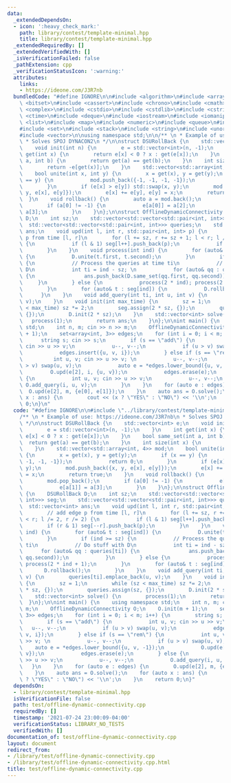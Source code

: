 ```yaml
---
data:
  _extendedDependsOn:
  - icon: ':heavy_check_mark:'
    path: library/contest/template-minimal.hpp
    title: library/contest/template-minimal.hpp
  _extendedRequiredBy: []
  _extendedVerifiedWith: []
  _isVerificationFailed: false
  _pathExtension: cpp
  _verificationStatusIcon: ':warning:'
  attributes:
    links:
    - https://ideone.com/J3R7nb
  bundledCode: "#define IGNORE\n\n#include <algorithm>\n#include <array>\n#include\
    \ <bitset>\n#include <cassert>\n#include <chrono>\n#include <cmath>\n#include\
    \ <complex>\n#include <cstdio>\n#include <cstdlib>\n#include <cstring>\n#include\
    \ <ctime>\n#include <deque>\n#include <iostream>\n#include <iomanip>\n#include\
    \ <list>\n#include <map>\n#include <numeric>\n#include <queue>\n#include <random>\n\
    #include <set>\n#include <stack>\n#include <string>\n#include <unordered_map>\n\
    #include <vector>\n\nusing namespace std;\n\n/** \n * Example of use: https://ideone.com/J3R7nb\n\
    \ * Solves SPOJ DYNACON2\n */\n\nstruct DSURollBack {\n    std::vector<int> e;\n\
    \    void init(int n) {\n        e = std::vector<int>(n, -1);\n    }\n    int\
    \ get(int x) {\n        return e[x] < 0 ? x : get(e[x]);\n    }\n    bool same_set(int\
    \ a, int b) {\n        return get(a) == get(b);\n    }\n    int size(int x) {\n\
    \        return -e[get(x)];\n    }\n    std::vector<std::array<int, 4>> mod;\n\
    \    bool unite(int x, int y) {\n        x = get(x), y = get(y);\n        if (x\
    \ == y) {\n            mod.push_back({-1, -1, -1, -1});\n            return 0;\n\
    \        }\n        if (e[x] > e[y]) std::swap(x, y);\n        mod.push_back({x,\
    \ y, e[x], e[y]});\n        e[x] += e[y], e[y] = x;\n        return true;\n  \
    \  }\n    void rollback() {\n        auto a = mod.back();\n        mod.pop_back();\n\
    \        if (a[0] != -1) {\n            e[a[0]] = a[2];\n            e[a[1]] =\
    \ a[3];\n        }\n    }\n};\n\nstruct OfflineDynamicConnectivity {\n    DSURollBack\
    \ D;\n    int sz;\n    std::vector<std::vector<std::pair<int, int>>> seg;\n  \
    \  std::vector<std::vector<std::pair<int, int>>> queries;\n    std::vector<int>\
    \ ans;\n    void upd(int l, int r, std::pair<int, int> p) {\n        // add edge\
    \ p from time [l, r]\n        for (l += sz, r += sz + 1; l < r; l /= 2, r /= 2)\
    \ {\n            if (l & 1) seg[l++].push_back(p);\n            if (r & 1) seg[--r].push_back(p);\n\
    \        }\n    }\n    void process(int ind) {\n        for (auto& t : seg[ind])\
    \ {\n            D.unite(t.first, t.second);\n        }\n        if (ind >= sz)\
    \ {\n            // Process the queries at time ti\n            // Do stuff with\
    \ D\n            int ti = ind - sz; \n            for (auto& qq : queries[ti])\
    \ {\n                ans.push_back(D.same_set(qq.first, qq.second));\n       \
    \     }\n        } else {\n            process(2 * ind); process(2 * ind + 1);\n\
    \        }\n        for (auto& t : seg[ind]) {\n            D.rollback();\n  \
    \      }\n    }\n    void add_query(int ti, int u, int v) {\n        queries[ti].emplace_back(u,\
    \ v);\n    }\n    void init(int max_time) {\n        sz = 1;\n        while (sz\
    \ < max_time) sz *= 2;\n        seg.assign(2 * sz, {});\n        queries.assign(sz,\
    \ {});\n        D.init(2 * sz);\n    }\n    std::vector<int> solve() {\n     \
    \   process(1);\n        return ans;\n    }\n};\n\nint main() {\n    using namespace\
    \ std;\n    int n, m; cin >> n >> m;\n    OfflineDynamicConnectivity O;\n    O.init(m\
    \ + 1);\n    set<array<int, 3>> edges;\n    for (int i = 0; i < m; i++) {\n  \
    \      string s; cin >> s;\n        if (s == \"add\") {\n            int u, v;\
    \ cin >> u >> v;\n            u--, v--;\n            if (u > v) swap(u, v);\n\
    \            edges.insert({u, v, i});\n        } else if (s == \"rem\") {\n  \
    \          int u, v; cin >> u >> v; \n            u--, v--;\n            if (u\
    \ > v) swap(u, v);\n            auto e = *edges.lower_bound({u, v, -1});\n   \
    \         O.upd(e[2], i, {u, v});\n            edges.erase(e);\n        } else\
    \ {\n            int u, v; cin >> u >> v;\n            u--, v--;\n           \
    \ O.add_query(i, u, v);\n        }\n    }\n    for (auto e : edges) {\n      \
    \  O.upd(e[2], m, {e[0], e[1]});\n    }\n    auto ans = O.solve();\n    for (auto\
    \ x : ans) {\n        cout << (x ? \"YES\" : \"NO\") << '\\n';\n    }\n    return\
    \ 0;\n}\n"
  code: "#define IGNORE\n\n#include \"../library/contest/template-minimal.hpp\"\n\n\
    /** \n * Example of use: https://ideone.com/J3R7nb\n * Solves SPOJ DYNACON2\n\
    \ */\n\nstruct DSURollBack {\n    std::vector<int> e;\n    void init(int n) {\n\
    \        e = std::vector<int>(n, -1);\n    }\n    int get(int x) {\n        return\
    \ e[x] < 0 ? x : get(e[x]);\n    }\n    bool same_set(int a, int b) {\n      \
    \  return get(a) == get(b);\n    }\n    int size(int x) {\n        return -e[get(x)];\n\
    \    }\n    std::vector<std::array<int, 4>> mod;\n    bool unite(int x, int y)\
    \ {\n        x = get(x), y = get(y);\n        if (x == y) {\n            mod.push_back({-1,\
    \ -1, -1, -1});\n            return 0;\n        }\n        if (e[x] > e[y]) std::swap(x,\
    \ y);\n        mod.push_back({x, y, e[x], e[y]});\n        e[x] += e[y], e[y]\
    \ = x;\n        return true;\n    }\n    void rollback() {\n        auto a = mod.back();\n\
    \        mod.pop_back();\n        if (a[0] != -1) {\n            e[a[0]] = a[2];\n\
    \            e[a[1]] = a[3];\n        }\n    }\n};\n\nstruct OfflineDynamicConnectivity\
    \ {\n    DSURollBack D;\n    int sz;\n    std::vector<std::vector<std::pair<int,\
    \ int>>> seg;\n    std::vector<std::vector<std::pair<int, int>>> queries;\n  \
    \  std::vector<int> ans;\n    void upd(int l, int r, std::pair<int, int> p) {\n\
    \        // add edge p from time [l, r]\n        for (l += sz, r += sz + 1; l\
    \ < r; l /= 2, r /= 2) {\n            if (l & 1) seg[l++].push_back(p);\n    \
    \        if (r & 1) seg[--r].push_back(p);\n        }\n    }\n    void process(int\
    \ ind) {\n        for (auto& t : seg[ind]) {\n            D.unite(t.first, t.second);\n\
    \        }\n        if (ind >= sz) {\n            // Process the queries at time\
    \ ti\n            // Do stuff with D\n            int ti = ind - sz; \n      \
    \      for (auto& qq : queries[ti]) {\n                ans.push_back(D.same_set(qq.first,\
    \ qq.second));\n            }\n        } else {\n            process(2 * ind);\
    \ process(2 * ind + 1);\n        }\n        for (auto& t : seg[ind]) {\n     \
    \       D.rollback();\n        }\n    }\n    void add_query(int ti, int u, int\
    \ v) {\n        queries[ti].emplace_back(u, v);\n    }\n    void init(int max_time)\
    \ {\n        sz = 1;\n        while (sz < max_time) sz *= 2;\n        seg.assign(2\
    \ * sz, {});\n        queries.assign(sz, {});\n        D.init(2 * sz);\n    }\n\
    \    std::vector<int> solve() {\n        process(1);\n        return ans;\n  \
    \  }\n};\n\nint main() {\n    using namespace std;\n    int n, m; cin >> n >>\
    \ m;\n    OfflineDynamicConnectivity O;\n    O.init(m + 1);\n    set<array<int,\
    \ 3>> edges;\n    for (int i = 0; i < m; i++) {\n        string s; cin >> s;\n\
    \        if (s == \"add\") {\n            int u, v; cin >> u >> v;\n         \
    \   u--, v--;\n            if (u > v) swap(u, v);\n            edges.insert({u,\
    \ v, i});\n        } else if (s == \"rem\") {\n            int u, v; cin >> u\
    \ >> v; \n            u--, v--;\n            if (u > v) swap(u, v);\n        \
    \    auto e = *edges.lower_bound({u, v, -1});\n            O.upd(e[2], i, {u,\
    \ v});\n            edges.erase(e);\n        } else {\n            int u, v; cin\
    \ >> u >> v;\n            u--, v--;\n            O.add_query(i, u, v);\n     \
    \   }\n    }\n    for (auto e : edges) {\n        O.upd(e[2], m, {e[0], e[1]});\n\
    \    }\n    auto ans = O.solve();\n    for (auto x : ans) {\n        cout << (x\
    \ ? \"YES\" : \"NO\") << '\\n';\n    }\n    return 0;\n}"
  dependsOn:
  - library/contest/template-minimal.hpp
  isVerificationFile: false
  path: test/offline-dynamic-connectivity.cpp
  requiredBy: []
  timestamp: '2021-07-24 23:00:09-04:00'
  verificationStatus: LIBRARY_NO_TESTS
  verifiedWith: []
documentation_of: test/offline-dynamic-connectivity.cpp
layout: document
redirect_from:
- /library/test/offline-dynamic-connectivity.cpp
- /library/test/offline-dynamic-connectivity.cpp.html
title: test/offline-dynamic-connectivity.cpp
---
```

